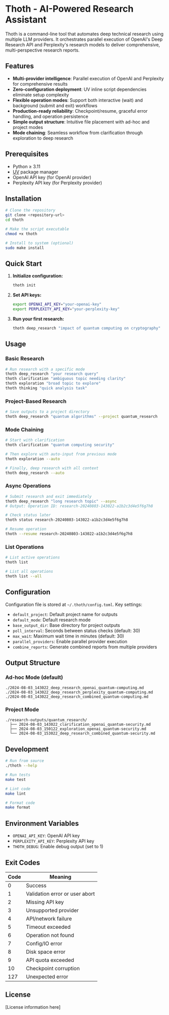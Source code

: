 # Thoth - AI-Powered Research Assistant

Thoth is a command-line tool that automates deep technical research using multiple LLM providers. It orchestrates parallel execution of OpenAI's Deep Research API and Perplexity's research models to deliver comprehensive, multi-perspective research reports.

## Features

- **Multi-provider intelligence**: Parallel execution of OpenAI and Perplexity for comprehensive results
- **Zero-configuration deployment**: UV inline script dependencies eliminate setup complexity
- **Flexible operation modes**: Support both interactive (wait) and background (submit and exit) workflows
- **Production-ready reliability**: Checkpoint/resume, graceful error handling, and operation persistence
- **Simple output structure**: Intuitive file placement with ad-hoc and project modes
- **Mode chaining**: Seamless workflow from clarification through exploration to deep research

## Prerequisites

- Python ≥ 3.11
- [UV](https://github.com/astral-sh/uv) package manager
- OpenAI API key (for OpenAI provider)
- Perplexity API key (for Perplexity provider)

## Installation

```bash
# Clone the repository
git clone <repository-url>
cd thoth

# Make the script executable
chmod +x thoth

# Install to system (optional)
sudo make install
```

## Quick Start

1. **Initialize configuration:**
   ```bash
   thoth init
   ```

2. **Set API keys:**
   ```bash
   export OPENAI_API_KEY="your-openai-key"
   export PERPLEXITY_API_KEY="your-perplexity-key"
   ```

3. **Run your first research:**
   ```bash
   thoth deep_research "impact of quantum computing on cryptography"
   ```

## Usage

### Basic Research
```bash
# Run research with a specific mode
thoth deep_research "your research query"
thoth clarification "ambiguous topic needing clarity"
thoth exploration "broad topic to explore"
thoth thinking "quick analysis task"
```

### Project-Based Research
```bash
# Save outputs to a project directory
thoth deep_research "quantum algorithms" --project quantum_research
```

### Mode Chaining
```bash
# Start with clarification
thoth clarification "quantum computing security"

# Then explore with auto-input from previous mode
thoth exploration --auto

# Finally, deep research with all context
thoth deep_research --auto
```

### Async Operations
```bash
# Submit research and exit immediately
thoth deep_research "long research topic" --async
# Output: Operation ID: research-20240803-143022-a1b2c3d4e5f6g7h8

# Check status later
thoth status research-20240803-143022-a1b2c3d4e5f6g7h8

# Resume operation
thoth --resume research-20240803-143022-a1b2c3d4e5f6g7h8
```

### List Operations
```bash
# List active operations
thoth list

# List all operations
thoth list --all
```

## Configuration

Configuration file is stored at `~/.thoth/config.toml`. Key settings:

- `default_project`: Default project name for outputs
- `default_mode`: Default research mode
- `base_output_dir`: Base directory for project outputs
- `poll_interval`: Seconds between status checks (default: 30)
- `max_wait`: Maximum wait time in minutes (default: 30)
- `parallel_providers`: Enable parallel provider execution
- `combine_reports`: Generate combined reports from multiple providers

## Output Structure

### Ad-hoc Mode (default)
```
./2024-08-03_143022_deep_research_openai_quantum-computing.md
./2024-08-03_143022_deep_research_perplexity_quantum-computing.md
./2024-08-03_143022_deep_research_combined_quantum-computing.md
```

### Project Mode
```
./research-outputs/quantum_research/
  ├── 2024-08-03_143022_clarification_openai_quantum-security.md
  ├── 2024-08-03_150122_exploration_openai_quantum-security.md
  └── 2024-08-03_153022_deep_research_combined_quantum-security.md
```

## Development

```bash
# Run from source
./thoth --help

# Run tests
make test

# Lint code
make lint

# Format code
make format
```

## Environment Variables

- `OPENAI_API_KEY`: OpenAI API key
- `PERPLEXITY_API_KEY`: Perplexity API key
- `THOTH_DEBUG`: Enable debug output (set to 1)

## Exit Codes

| Code | Meaning |
|------|---------|
| 0 | Success |
| 1 | Validation error or user abort |
| 2 | Missing API key |
| 3 | Unsupported provider |
| 4 | API/network failure |
| 5 | Timeout exceeded |
| 6 | Operation not found |
| 7 | Config/IO error |
| 8 | Disk space error |
| 9 | API quota exceeded |
| 10 | Checkpoint corruption |
| 127 | Unexpected error |

## License

[License information here]